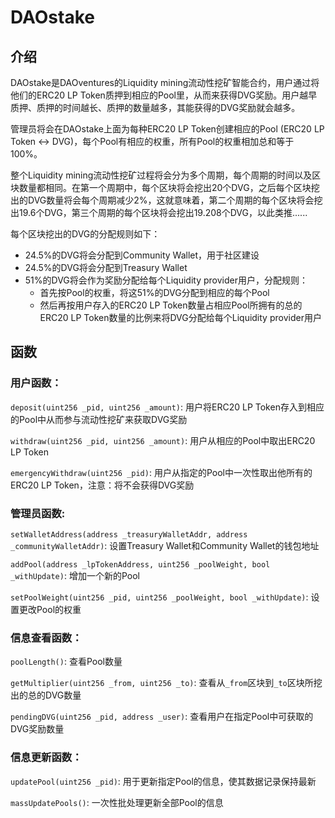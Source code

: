 # DAOstake

## 介绍

DAOstake是DAOventures的Liquidity mining流动性挖矿智能合约，用户通过将他们的ERC20 LP Token质押到相应的Pool里，从而来获得DVG奖励。用户越早质押、质押的时间越长、质押的数量越多，其能获得的DVG奖励就会越多。

管理员将会在DAOstake上面为每种ERC20 LP Token创建相应的Pool (ERC20 LP Token <-> DVG)，每个Pool有相应的权重，所有Pool的权重相加总和等于100%。

整个Liquidity mining流动性挖矿过程将会分为多个周期，每个周期的时间以及区块数量都相同。在第一个周期中，每个区块将会挖出20个DVG，之后每个区块挖出的DVG数量将会每个周期减少2%，这就意味着，第二个周期的每个区块将会挖出19.6个DVG，第三个周期的每个区块将会挖出19.208个DVG，以此类推......

每个区块挖出的DVG的分配规则如下：
- 24.5%的DVG将会分配到Community Wallet，用于社区建设
- 24.5%的DVG将会分配到Treasury Wallet
- 51%的DVG将会作为奖励分配给每个Liquidity provider用户，分配规则：
  - 首先按Pool的权重，将这51%的DVG分配到相应的每个Pool
  - 然后再按用户存入的ERC20 LP Token数量占相应Pool所拥有的总的ERC20 LP Token数量的比例来将DVG分配给每个Liquidity provider用户



## 函数

### 用户函数：

`deposit(uint256 _pid, uint256 _amount)`: 用户将ERC20 LP Token存入到相应的Pool中从而参与流动性挖矿来获取DVG奖励

`withdraw(uint256 _pid, uint256 _amount)`: 用户从相应的Pool中取出ERC20 LP Token

`emergencyWithdraw(uint256 _pid)`: 用户从指定的Pool中一次性取出他所有的ERC20 LP Token，注意：将不会获得DVG奖励

### 管理员函数:

`setWalletAddress(address _treasuryWalletAddr, address _communityWalletAddr)`: 设置Treasury Wallet和Community Wallet的钱包地址

`addPool(address _lpTokenAddress, uint256 _poolWeight, bool _withUpdate)`: 增加一个新的Pool

`setPoolWeight(uint256 _pid, uint256 _poolWeight, bool _withUpdate)`: 设置更改Pool的权重

### 信息查看函数：

`poolLength()`: 查看Pool数量

`getMultiplier(uint256 _from, uint256 _to)`: 查看从`_from`区块到`_to`区块所挖出的总的DVG数量

`pendingDVG(uint256 _pid, address _user)`: 查看用户在指定Pool中可获取的DVG奖励数量

### 信息更新函数：

`updatePool(uint256 _pid)`: 用于更新指定Pool的信息，使其数据记录保持最新

`massUpdatePools()`: 一次性批处理更新全部Pool的信息



